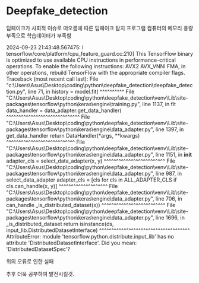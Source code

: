 # Deepfake_detection
딥페이크가 사회적 이슈로 떠오름에 따른 딥페이크 탐지 프로그램
컴퓨터의 메모리 용량 부족으로 학습데이터가 부족함

2024-09-23 21:43:48.567475: I tensorflow/core/platform/cpu_feature_guard.cc:210] This TensorFlow binary is optimized to use available CPU instructions in performance-critical operations.
To enable the following instructions: AVX2 AVX_VNNI FMA, in other operations, rebuild TensorFlow with the appropriate compiler flags.       
Traceback (most recent call last):
  File "c:\Users\Asus\Desktop\coding\python\deepfake_detection\deepfake_detection.py", line 71, in <module>
    history = model.fit(
              ^^^^^^^^^^
  File "C:\Users\Asus\Desktop\coding\python\deepfake_detection\venv\Lib\site-packages\tensorflow\python\keras\engine\training.py", line 1137, in fit
    data_handler = data_adapter.get_data_handler(
                   ^^^^^^^^^^^^^^^^^^^^^^^^^^^^^^
  File "C:\Users\Asus\Desktop\coding\python\deepfake_detection\venv\Lib\site-packages\tensorflow\python\keras\engine\data_adapter.py", line 1397, in get_data_handler
    return DataHandler(*args, **kwargs)
           ^^^^^^^^^^^^^^^^^^^^^^^^^^^^
  File "C:\Users\Asus\Desktop\coding\python\deepfake_detection\venv\Lib\site-packages\tensorflow\python\keras\engine\data_adapter.py", line 1151, in __init__
    adapter_cls = select_data_adapter(x, y)
                  ^^^^^^^^^^^^^^^^^^^^^^^^^
  File "C:\Users\Asus\Desktop\coding\python\deepfake_detection\venv\Lib\site-packages\tensorflow\python\keras\engine\data_adapter.py", line 987, in select_data_adapter
    adapter_cls = [cls for cls in ALL_ADAPTER_CLS if cls.can_handle(x, y)]
                                                     ^^^^^^^^^^^^^^^^^^^^
  File "C:\Users\Asus\Desktop\coding\python\deepfake_detection\venv\Lib\site-packages\tensorflow\python\keras\engine\data_adapter.py", line 706, in can_handle
    _is_distributed_dataset(x))
    ^^^^^^^^^^^^^^^^^^^^^^^^^^
  File "C:\Users\Asus\Desktop\coding\python\deepfake_detection\venv\Lib\site-packages\tensorflow\python\keras\engine\data_adapter.py", line 1696, in _is_distributed_dataset
    return isinstance(ds, input_lib.DistributedDatasetInterface)
                          ^^^^^^^^^^^^^^^^^^^^^^^^^^^^^^^^^^^^^
AttributeError: module 'tensorflow.python.distribute.input_lib' has no attribute 'DistributedDatasetInterface'. Did you mean: 'DistributedDatasetSpec'?

위의 오류로 인한 실패

추후 더욱 공부하여 발전시킬것.
